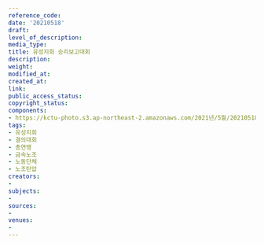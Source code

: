 ```yaml
---
reference_code: 
date: '20210518'
draft: 
level_of_description: 
media_type: 
title: 유성지회 승리보고대회
description: 
weight: 
modified_at: 
created_at: 
link: 
public_access_status: 
copyright_status: 
components:
- https://kctu-photo.s3.ap-northeast-2.amazonaws.com/2021년/5월/20210518-유성지회+승리보고대회_유성지회_결의대회_총연맹_금속노조_노동단체_노조탄압/_1D20512.jpg
tags:
- 유성지회
- 결의대회
- 총연맹
- 금속노조
- 노동단체
- 노조탄압
creators:
- 
subjects:
- 
sources:
- 
venues:
- 
---
```

